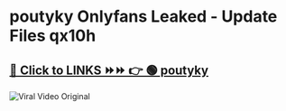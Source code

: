 
 # poutyky Onlyfans Leaked - Update Files qx10h

## <h2><a href="https://clipsfans.com/poutyky&ref=git">🔗 Click to LINKS ⏩⏩ 👉 🟢 poutyky </a></h2>

<a href="https://clipsfans.com/poutyky&ref=git" rel="nofollow" data-target="animated-image.originalLink"><img src="https://i.ibb.co.com/xMMVF88/686577567.gif" alt="Viral Video Original" style="max-width: 100%; display: inline-block;" data-target="animated-image.originalImage"></a>

